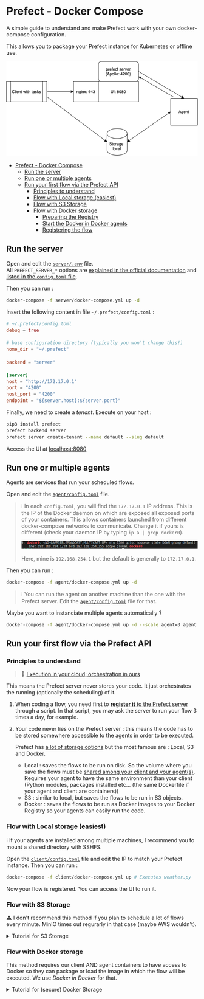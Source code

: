 # Prefect - Docker Compose

A simple guide to understand and make Prefect work with your own docker-compose configuration.

This allows you to package your Prefect instance for Kubernetes or offline use.

![Operating principle of Prefect](./prefect_schema_principle.png)

- [Prefect - Docker Compose](#prefect---docker-compose)
  - [Run the server](#run-the-server)
  - [Run one or multiple agents](#run-one-or-multiple-agents)
  - [Run your first flow via the Prefect API](#run-your-first-flow-via-the-prefect-api)
    - [Principles to understand](#principles-to-understand)
    - [Flow with Local storage (easiest)](#flow-with-local-storage-easiest)
    - [Flow with S3 Storage](#flow-with-s3-storage)
    - [Flow with Docker storage](#flow-with-docker-storage)
      - [Preparing the Registry](#preparing-the-registry)
      - [Start the Docker in Docker agents](#start-the-docker-in-docker-agents)
      - [Registering the flow](#registering-the-flow)

## Run the server

Open and edit the [`server/.env`](./server/.env) file.  
All `PREFECT_SERVER_*` options are [explained in the official documentation](https://docs.prefect.io/core/concepts/configuration.html#environment-variables) and [listed in the `config.toml` file](https://github.com/PrefectHQ/prefect/blob/master/src/prefect/config.toml).

Then you can run :

```bash
docker-compose -f server/docker-compose.yml up -d
```

Insert the following content in file `~/.prefect/config.toml` :

```conf
# ~/.prefect/config.toml
debug = true

# base configuration directory (typically you won't change this!)
home_dir = "~/.prefect"

backend = "server"

[server]
host = "http://172.17.0.1"
port = "4200"
host_port = "4200"
endpoint = "${server.host}:${server.port}"
```

Finally, we need to create a _tenant_. Execute on your host :

```bash
pip3 install prefect
prefect backend server
prefect server create-tenant --name default --slug default
```

Access the UI at [localhost:8080](http://localhost:8080)

## Run one or multiple agents

Agents are services that run your scheduled flows.

Open and edit the [`agent/config.toml`](./agent/config.toml) file.

> :information_source: In each `config.toml`, you will find the `172.17.0.1` IP address. This is the IP of the Docker daemon on which are exposed all exposed ports of your containers. This allows containers launched from different docker-compose networks to communicate. Change it if yours is different (check your daemon IP by typing `ip a | grep docker0`).
> 
> ![Docker interface IP](./docker_interface.png)
> 
> Here, mine is `192.168.254.1` but the default is generally to `172.17.0.1`.

Then you can run :

```bash
docker-compose -f agent/docker-compose.yml up -d
```

> :information_source: You can run the agent on another machine than the one with the Prefect server. Edit the [`agent/config.toml`](./agent/config.toml) file for that.

Maybe you want to instanciate multiple agents automatically ?

```bash
docker-compose -f agent/docker-compose.yml up -d --scale agent=3 agent
```

## Run your first flow via the Prefect API

### Principles to understand

> :speech_balloon: [Execution in your cloud; orchestration in ours](https://medium.com/the-prefect-blog/the-prefect-hybrid-model-1b70c7fd296)

This means the Prefect server never stores your code. It just orchestrates the running (optionally the scheduling) of it.

1. When coding a flow, you need first to [**register it** to the Prefect server](./client/weather.py#L50) through a script. In that script, you may ask the server to run your flow 3 times a day, for example.
2. Your code never lies on the Prefect server : this means the code has to be stored somewhere accessible to the agents in order to be executed.

    Prefect has [a lot of storage options](https://docs.prefect.io/orchestration/execution/storage_options.html) but the most famous are : Local, S3 and Docker.

    - Local : saves the flows to be run on disk. So the volume where you save the flows must be [shared among your client and your agent(s)](./client/docker-compose.yml#L9). Requires your agent to have the same environment than your client (Python modules, packages installed etc... (the same Dockerfile if your agent and client are containers))
    - S3 : similar to local, but saves the flows to be run in S3 objects.
    - Docker : saves the flows to be run as Docker images to your Docker Registry so your agents can easily run the code.

### Flow with Local storage (easiest)

:information_source: If your agents are installed among multiple machines, I recommend you to mount a shared directory with SSHFS.

Open the [`client/config.toml`](./client/config.toml) file and edit the IP to match your Prefect instance. Then you can run :

```bash
docker-compose -f client/docker-compose.yml up # Executes weather.py
```

Now your flow is registered. You can access the UI to run it.

### Flow with S3 Storage

:warning: I don't recommend this method if you plan to schedule a lot of flows every minute. MinIO times out regurarly in that case (maybe AWS wouldn't).

<details>
<summary>Tutorial for S3 Storage</summary>
<br/>

We will use [MinIO](https://www.github.com/minio/minio) as our S3 server.

```bash
docker-compose -f client_s3/docker-compose.yml up -d minio # Starts MinIO
```

1. Go to [localhost:9000](http://localhost:9000) create a new **bucket** named `prefect` by clicking the red **(+)** button bottom right.

2. Open the [`client/config.toml`](./client/config.toml) file and edit the IP to match your Prefect instance and S3 server endpoint. Then you can run :

  ```bash
  docker-compose -f client_s3/docker-compose.yml up weather # Executes weather.py
  ```

Now your flow is registered. You can access the UI to run it.

</details>

### Flow with Docker storage

This method requires our client AND agent containers to have access to Docker so they can package or load the image in which the flow will be executed. We use _Docker in Docker_ for that.

<details>
<summary>Tutorial for (secure) Docker Storage</summary>

#### Preparing the Registry

A Docker Registry is needed in order to save images that are going to be used by our agents.

1. Open the [`client_docker/config.toml`](./client_docker/config.toml) [`client_docker/docker-compose.yml`](client_docker/docker-compose.yml) files and edit the IP to match your Prefect instance.

2. Generate the authentication credentials for our registry

  ```bash
  sudo apt install apache2-utils # required to generate basic_auth credentials
  cd client_docker/registry/auth && htpasswd -B -c .htpasswd myusername && cd -
  ```

  > To add more users, re-run the previous command **without** the -c option

3. Start the registry

  ```bash
  docker-compose -f client_docker/docker-compose.yml up -d registry
  ```

4. Login to the registry

  You need to allow your Docker daemon to push to this registry. Insert this in your `/etc/docker/daemon.json` (create if needed) :

  ```json
  {
    "insecure-registries": ["172.17.0.1:5000"]
  }
  ```

  Then, run :

  ```bash
  docker login http://172.17.0.1:5000 # with myusername and the password you typed
  ```

  You should see : _Login Succeeded_

#### Start the Docker in Docker agents

Edit registry credentials in `./agent_docker/docker-compose.yml` and run :

```bash
docker-compose -f agent_docker/docker-compose.yml up -d
```

#### Registering the flow

We're going to push our Docker image with Python dependencies and register our flow.

1. Build, tag and push the image

  ```bash
  docker build . -f ./client_docker/execution.Dockerfile -t 172.17.0.1:5000/weather/base_image
  ```

  > You **must** prefix your image by the registry URI `172.17.0.1`

  ```bash
  docker push 172.17.0.1:5000/weather/base_image
  ```

2. Register the flow

  Edit registry credentials in `./client_docker/docker-compose.yml` and run :

  ```bash
  docker-compose -f ./client_docker/docker-compose.yml up weather
  ```

Now your flow is registered. You can access the UI to run it.

</details>
